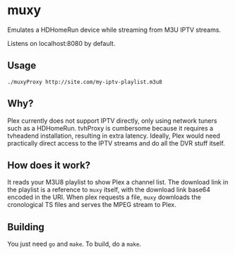# muxy
Emulates a HDHomeRun device while streaming from M3U IPTV streams.

Listens on localhost:8080 by default.

## Usage
`./muxyProxy http://site.com/my-iptv-playlist.m3u8`

## Why?
Plex currently does not support IPTV directly, only using network tuners such as a HDHomeRun.
tvhProxy is cumbersome because it requires a tvheadend installation, resulting in extra latency.
Ideally, Plex would need practically direct access to the IPTV streams and do all the DVR stuff itself.

## How does it work?
It reads your M3U8 playlist to show Plex a channel list. The download link in the playlist is a reference to `muxy` itself,
with the download link base64 encoded in the URI. When plex requests a file, `muxy` downloads the cronological TS files
and serves the MPEG stream to Plex.

## Building
You just need `go` and `make`. To build, do a `make`.
